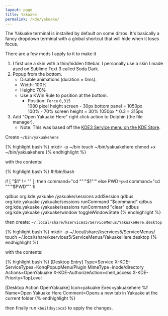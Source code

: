 ```yaml
---
layout: page
title: Yakuake
permalink: /kde/yakuake/
---
```


The Yakuake terminal is installed by default on some ditros. It's basically a fancy dropdown terminal with a global shortcut that will hide when it loses focus.

There are a few mods I apply to it to make it

1. I first use a skin with a thin/hidden titlebar. I personally use a skin I made ased on Sublime Text 3 called Soda Dark.
2. Popup from the bottom.
    * Disable animations (duration = 0ms).
    * Width: 100%
    * Height: 70%
    * Use a KWin Rule to position at the bottom.
        * Position: `Force` `0,315`  
          1080 pixel height screen - 30px bottom panel = 1050px  
          100% - 70% screen height = 30%
          1050px * 0.3 = 315px
3. Add "Open Yakuake Here" right click action to Dolphin (the file manager).
    * Note: This was based off the [KDE3 Service menu on the KDE Store](https://store.kde.org/p/998412/).

Create `~/bin/yakuakehere`

{% highlight bash %}
mkdir -p ~/bin
touch ~/bin/yakuakehere
chmod +x ~/bin/yakuakehere
{% endhighlight %}

with the contents:

{% highlight bash %}
#!/bin/bash

if [ "$1" != "" ]; then
    command="cd ""'"$1"'"
else
    PWD=`pwd`
    command="cd ""'"$PWD"'"
fi

qdbus org.kde.yakuake /yakuake/sessions addSession
qdbus org.kde.yakuake /yakuake/sessions runCommand "$command"
qdbus org.kde.yakuake /yakuake/sessions runCommand "clear"
qdbus org.kde.yakuake /yakuake/window toggleWindowState
{% endhighlight %}

then create: `~/.local/share/kservices5/ServiceMenus/YakuakeHere.desktop`

{% highlight bash %}
mkdir -p ~/.local/share/kservices5/ServiceMenus/
touch ~/.local/share/kservices5/ServiceMenus/YakuakeHere.desktop
{% endhighlight %}

with the contents:

{% highlight bash %}
[Desktop Entry]
Type=Service
X-KDE-ServiceTypes=KonqPopupMenu/Plugin
MimeType=inode/directory
Actions=OpenYakuake
X-KDE-AuthorizeAction=shell_access
X-KDE-Priority=TopLevel

[Desktop Action OpenYakuake]
Icon=yakuake
Exec=yakuakehere %f
Name=Open Yakuake Here
Comment=Opens a new tab in Yakuake at the current folder
{% endhighlight %}

then finally run `kbuildsycoca5` to apply the changes.
